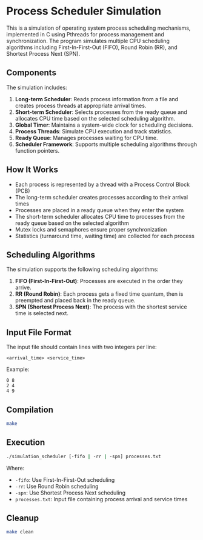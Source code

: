 # Process Scheduler Simulation

This is a simulation of operating system process scheduling mechanisms, implemented in C using Pthreads for process management and synchronization. The program simulates multiple CPU scheduling algorithms including First-In-First-Out (FIFO), Round Robin (RR), and Shortest Process Next (SPN).

## Components

The simulation includes:

1. **Long-term Scheduler**: Reads process information from a file and creates process threads at appropriate arrival times.
2. **Short-term Scheduler**: Selects processes from the ready queue and allocates CPU time based on the selected scheduling algorithm.
3. **Global Timer**: Maintains a system-wide clock for scheduling decisions.
4. **Process Threads**: Simulate CPU execution and track statistics.
5. **Ready Queue**: Manages processes waiting for CPU time.
6. **Scheduler Framework**: Supports multiple scheduling algorithms through function pointers.

## How It Works

- Each process is represented by a thread with a Process Control Block (PCB)
- The long-term scheduler creates processes according to their arrival times
- Processes are placed in a ready queue when they enter the system
- The short-term scheduler allocates CPU time to processes from the ready queue based on the selected algorithm
- Mutex locks and semaphores ensure proper synchronization
- Statistics (turnaround time, waiting time) are collected for each process

## Scheduling Algorithms

The simulation supports the following scheduling algorithms:

1. **FIFO (First-In-First-Out)**: Processes are executed in the order they arrive.
2. **RR (Round Robin)**: Each process gets a fixed time quantum, then is preempted and placed back in the ready queue.
3. **SPN (Shortest Process Next)**: The process with the shortest service time is selected next.

## Input File Format

The input file should contain lines with two integers per line:
```
<arrival_time> <service_time>
```

Example:
```
0 8
2 4
4 9
```

## Compilation

```bash
make
```

## Execution

```bash
./simulation_scheduler [-fifo | -rr | -spn] processes.txt
```

Where:
- `-fifo`: Use First-In-First-Out scheduling
- `-rr`: Use Round Robin scheduling
- `-spn`: Use Shortest Process Next scheduling
- `processes.txt`: Input file containing process arrival and service times

## Cleanup

```bash
make clean
```
